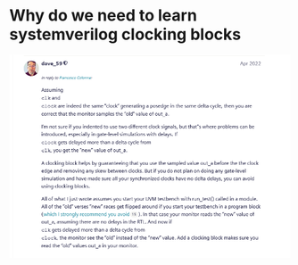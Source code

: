 # Why do we need to learn systemverilog clocking blocks  #
![clocking blocks neccessity](/figures/dave_rich_refer_clocking_blocks_necessity.png  "clocking blocks neccessity")
